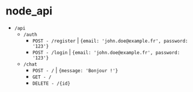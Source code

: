 # node_api

* `/api`
    * `/auth`
        * `POST - /register` | `{email: 'john.doe@example.fr', password: '123'}`
        * `POST - /login` | `{email: 'john.doe@example.fr', password: '123'}`
    * `/chat`
        * `POST - /` | `{message: 'Bonjour !'}`
        * `GET - /`
        * `DELETE - /{id}`
